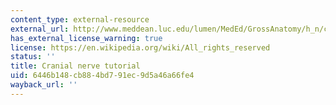 ```yaml
---
content_type: external-resource
external_url: http://www.meddean.luc.edu/lumen/MedEd/GrossAnatomy/h_n/cn/cn1/mainframe.htm
has_external_license_warning: true
license: https://en.wikipedia.org/wiki/All_rights_reserved
status: ''
title: Cranial nerve tutorial
uid: 6446b148-cb88-4bd7-91ec-9d5a46a66fe4
wayback_url: ''
---
```

